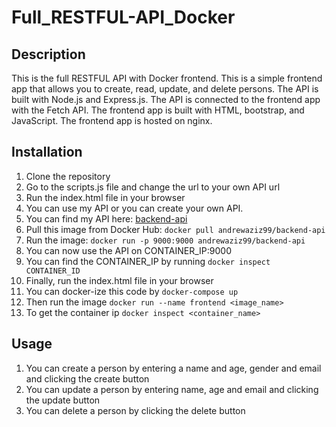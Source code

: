 # Full_RESTFUL-API_Docker

## Description

This is the full RESTFUL API with Docker frontend. This is a simple frontend app that allows you to create, read, update, and delete persons. The API is built with Node.js and Express.js. The API is connected to the frontend app with the Fetch API. The frontend app is built with HTML, bootstrap, and JavaScript. The frontend app is hosted on nginx.

## Installation

1. Clone the repository
2. Go to the scripts.js file and change the url to your own API url
3. Run the index.html file in your browser
4. You can use my API or you can create your own API.
5. You can find my API here: <a href="https://hub.docker.com/r/andrewaziz99/backend-api" target="_blank">backend-api</a>
6. Pull this image from Docker Hub: `docker pull andrewaziz99/backend-api`
7. Run the image: `docker run -p 9000:9000 andrewaziz99/backend-api`
8. You can now use the API on CONTAINER_IP:9000
9. You can find the CONTAINER_IP by running `docker inspect CONTAINER_ID`
10. Finally, run the index.html file in your browser
11. You can docker-ize this code by `docker-compose up`
12. Then run the image `docker run --name frontend <image_name>`
13. To get the container ip `docker inspect <container_name>`

## Usage

1. You can create a person by entering a name and age, gender and email and clicking the create button
2. You can update a person by entering name, age and email and clicking the update button
3. You can delete a person by clicking the delete button
